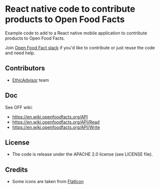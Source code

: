# React native code to contribute products to Open Food Facts

Example code to add to a React native mobile application to contribute products to Open Food Facts.

Join [Open Food Fact slack](https://openfoodfacts.slack.com) if you'd like to contribute or just reuse the code and need help.

## Contributors

- [EthicAdvisor](www.ethicadvisor.org) team

## Doc

See OFF wiki:

- https://en.wiki.openfoodfacts.org/API
- https://en.wiki.openfoodfacts.org/API/Read
- https://en.wiki.openfoodfacts.org/API/Write

## License

- The code is release under the APACHE 2.0 license (see LICENSE file).

## Credits

- Some icons are taken from [FlatIcon](www.flaticon.com)

